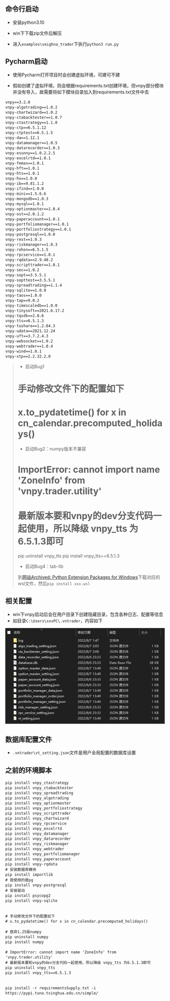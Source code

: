 ## 命令行启动

+ 安装python3.10

+ win下下载zip文件后解压

+ 进入`examples\veighna_trader`下执行`python3 run.py`

## Pycharm启动

+ 使用Pycharm打开项目时会创建虚拟环境，可建可不建

+ 假如创建了虚拟环境，则会根据requirements.txt创建环境，但vnpy部分模块并没有导入，故需要将如下模块目录加入到requirements.txt文件中去

```textile
vnpy==3.2.0
vnpy-algotrading==1.0.2
vnpy-chartwizard==1.0.2
vnpy-ctabacktester==1.0.7
vnpy-ctastrategy==1.1.0
vnpy-ctp==6.5.1.12
vnpy-ctptest==6.5.1.5
vnpy-da==1.12.1
vnpy-datamanager==1.0.5
vnpy-datarecorder==1.0.3
vnpy-esunny==1.0.2.2.5
vnpy-excelrtd==1.0.1
vnpy-femas==1.0.1
vnpy-hft==1.0.1
vnpy-hts==1.0.1
vnpy-hx==1.0.0
vnpy-ib==9.81.1.2
vnpy-ifind==1.0.0
vnpy-mini==1.5.6.6
vnpy-mongodb==1.0.3
vnpy-mysql==1.0.1
vnpy-optionmaster==1.0.4
vnpy-ost==2.0.1.2
vnpy-paperaccount==1.0.1
vnpy-portfoliomanager==1.0.1
vnpy-portfoliostrategy==1.0.1
vnpy-postgresql==1.0.0
vnpy-rest==1.0.3
vnpy-riskmanager==1.0.3
vnpy-rohon==6.5.1.5
vnpy-rpcservice==1.0.1
vnpy-rqdata==2.9.48.2
vnpy-scripttrader==1.0.1
vnpy-sec==1.0.2
vnpy-sopt==3.5.5.1
vnpy-sopttest==3.5.5.1
vnpy-spreadtrading==1.1.4
vnpy-sqlite==1.0.0
vnpy-taos==1.0.0
vnpy-tap==9.0.2
vnpy-timescaledb==1.0.0
vnpy-tinysoft==2021.6.17.2
vnpy-tqsdk==2.8.6
vnpy-tts==6.5.1.3
vnpy-tushare==1.2.64.3
vnpy-udata==2021.12.24
vnpy-uft==3.7.2.4.3
vnpy-websocket==1.0.2
vnpy-webtrader==1.0.4
vnpy-wind==1.0.1
vnpy-xtp==2.2.32.2.0
```

> + 启动Bug1
> 
> # 手动修改文件下的配置如下
> 
> # x.to_pydatetime() for x in cn_calendar.precomputed_holidays()
> 
> + 启动Bug2：numpy版本不兼容
> 
> # ImportError: cannot import name 'ZoneInfo' from 'vnpy.trader.utility'
> 
> # 最新版本要和vnpy的dev分支代码一起使用，所以降级 vnpy_tts 为6.5.1.3即可
> 
> pip uninstall vnpy_tts
> pip install vnpy_tts==6.5.1.3
> 
> + 启动Bug4：tab-lib
> 
> 到[网站Archived: Python Extension Packages for Windows](https://www.lfd.uci.edu/~gohlke/pythonlibs/#ta-lib)下载对应的wsl文件，然后`pip install xxx.wsl`

## 相关配置

+ win下vnpy启动后会在用户目录下创建隐藏目录，包含各种日志、配置等信息
+ 如目录`C:\Users\xxxPC\.vntrader`，内容如下

![](.\images\2022-08-07-13-58-54-image.png)

## 数据库配置文件

+ `.vntrader\vt_setting.json`文件是用户全局配置的数据库设置



## 之前的环境脚本

```shell
pip install vnpy_ctastrategy
pip install vnpy_ctabacktester
pip install vnpy_spreadtrading
pip install vnpy_algotrading 
pip install vnpy_optionmaster 
pip install vnpy_portfoliostrategy 
pip install vnpy_scripttrader 
pip install vnpy_chartwizard 
pip install vnpy_rpcservice 
pip install vnpy_excelrtd 
pip install vnpy_datamanager 
pip install vnpy_datarecorder 
pip install vnpy_riskmanager 
pip install vnpy_webtrader 
pip install vnpy_portfoliomanager 
pip install vnpy_paperaccount
pip install vnpy-rqdata
# 安装数据库模块
pip install importlib
# 我使用的是pg
pip install vnpy-postgresql
# 安装驱动
pip install psycopg2
pip install vnpy-sqlite


# 手动修改文件下的配置如下
# x.to_pydatetime() for x in cn_calendar.precomputed_holidays()

# 放弃1.25版numpy
pip uninstall numpy
pip install numpy

# ImportError: cannot import name 'ZoneInfo' from 'vnpy.trader.utility'
# 最新版本要和vnpy的dev分支代码一起使用，所以降级 vnpy_tts 为6.5.1.3即可
pip uninstall vnpy_tts
pip install vnpy_tts==6.5.1.3


pip install -r requirementsSupply.txt -i https://pypi.tuna.tsinghua.edu.cn/simple/



```